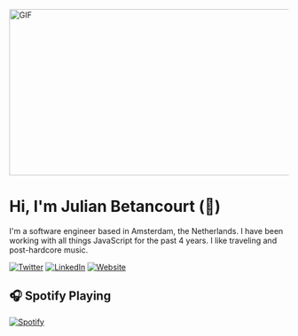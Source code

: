  <img height="300px" width= "520px" alt="GIF" src="https://media.giphy.com/media/6ohwcwPaU9GUkJoKZ9/giphy.gif" />

# Hi, I'm Julian Betancourt (👻)

I'm a software engineer based in Amsterdam, the Netherlands. I have been working with all things JavaScript for the past 4 years. I like traveling and post-hardcore music.

[![Twitter](https://img.shields.io/badge/Twitter-%231DA1F2.svg?&style=flat-square&logo=twitter&logoColor=white)](https://twitter.com/juliian41) [![LinkedIn](https://img.shields.io/badge/LinkedIn-%230077B5.svg?&style=flat-square&logo=linkedin&logoColor=white)](https://linkedin.com/in/julian-betancourt) [![Website](https://img.shields.io/badge/website-blue?style=flat-square&logo=Next.js&logoColor=white)](https://julianbetancourt.co)

## :headphones: Spotify Playing

[![Spotify](https://spotify-song.herokuapp.com/spotify)](https://open.spotify.com/user/juliian41)
